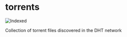 torrents 
========
![Indexed](https://img.shields.io/badge/indexed-183614-blue)

Collection of torrent files discovered in the DHT network
